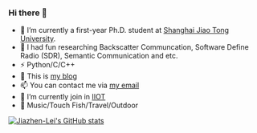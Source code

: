 ### Hi there 👋

<!--
**Jiazhen-Lei/Jiazhen-Lei** is a ✨ _special_ ✨ repository because its `README.md` (this file) appears on your GitHub profile.

Here are some ideas to get you started:

- 🤔 I’m looking for help with ...

- 😄 Pronouns: ...

-->
- 🔭 I’m currently a first-year Ph.D. student at [Shanghai Jiao Tong University](https://www.sjtu.edu.cn/).
- 🌱 I had fun researching Backscatter Communcation, Software Define Radio (SDR), Semantic Communication and etc.
- ⚡ Python/C/C++
- 💬 This is [my blog](https://jiazhen-lei.github.io/)
- 📫 You can contact me via [my email](leijiazhen@gmail.com)
- 👯 I’m currently join in [IIOT](https://iiot.sjtu.edu.cn/#/)
- 🏃 Music/Touch Fish/Travel/Outdoor

[![Jiazhen-Lei's GitHub stats](https://github-readme-stats.vercel.app/api?username=Jiazhen-Lei&show_icons=true&icon_color=CE1D2D&text_color=718096&bg_color=ffffff&hide_title=true)](https://github.com/Jiazhen-Lei/github-readme-stats)
